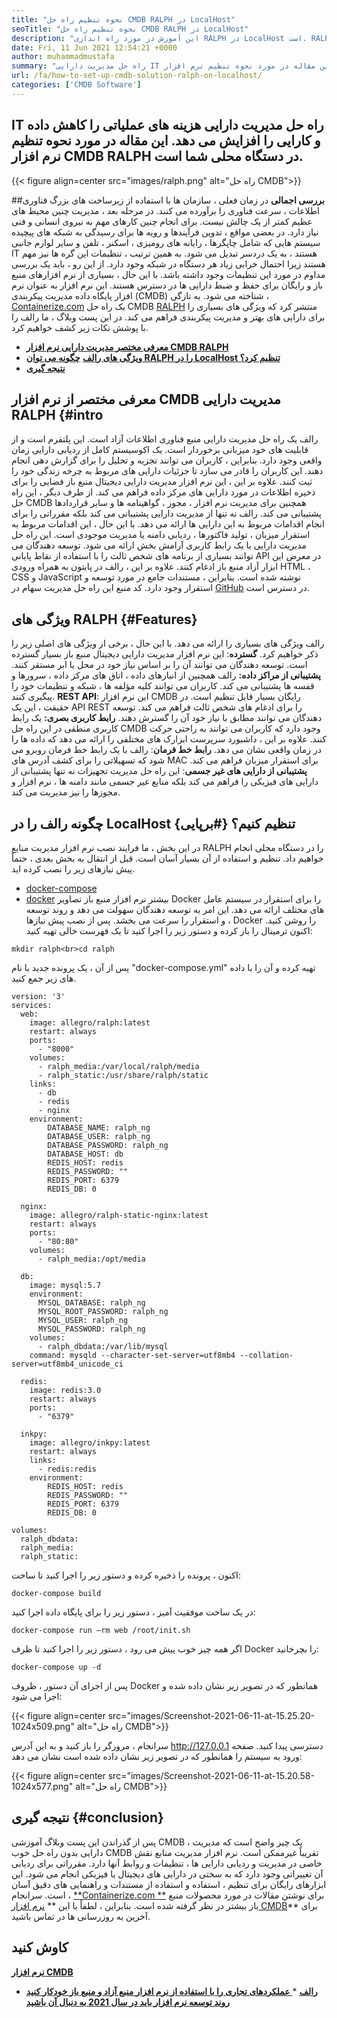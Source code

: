 ```yaml
---
title: "نحوه تنظیم راه حل CMDB RALPH در LocalHost" 
seoTitle: "نحوه تنظیم راه حل CMDB RALPH در LocalHost" 
description: "این آموزش در مورد راه اندازی RALPH در LocalHost است. RALPH یک راه حل CMDB رایگان است که ویژگی هایی را برای ردیابی دارایی ها و تنظیمات ارائه می دهد." 
date: Fri, 11 Jun 2021 12:54:21 +0000
author: muhammadmustafa
summary: "راه حل مدیریت دارایی IT هزینه های عملیاتی را کاهش داده و باعث افزایش کارایی می شود. این مقاله در مورد نحوه تنظیم نرم افزار CMDB RALPH در دستگاه محلی شما است." 
url: /fa/how-to-set-up-cmdb-solution-ralph-on-localhost/
categories: ['CMDB Software']
---
```


## IT راه حل مدیریت دارایی هزینه های عملیاتی را کاهش داده و کارایی را افزایش می دهد. این مقاله در مورد نحوه تنظیم نرم افزار CMDB RALPH در دستگاه محلی شما است.

{{< figure align=center src="images/ralph.png" alt="راه حل CMDB">}}


##**بررسی اجمالی**
در زمان فعلی ، سازمان ها با استفاده از زیرساخت های بزرگ فناوری اطلاعات ، سرعت فناوری را برآورده می کنند. در مرحله بعد ، مدیریت چنین محیط های عظیم کمتر از یک چالش نیست. برای انجام چنین کارهای مهم به نیروی انسانی و فنی نیاز دارد. در بعضی مواقع ، تدوین فرآیندها و رویه ها برای رسیدگی به شبکه های پیچیده سیستم هایی که شامل چاپگرها ، رایانه های رومیزی ، اسکنر ، تلفن و سایر لوازم جانبی IT هستند ، به یک دردسر تبدیل می شود. به همین ترتیب ، تنظیمات این گره ها نیز مهم هستند زیرا احتمال خرابی زیاد هر دستگاه در شبکه وجود دارد. از این رو ، باید یک بررسی مداوم در مورد این تنظیمات وجود داشته باشد.
با این حال ، بسیاری از نرم افزارهای منبع باز و رایگان برای حفظ و ضبط دارایی ها در دسترس هستند. این نرم افزار به عنوان نرم افزار پایگاه داده مدیریت پیکربندی (CMDB) شناخته می شود. به تازگی ، [Containerize.com][1] یک راه حل CMDB [RALPH][2] منتشر کرد که ویژگی های بسیاری را برای دارایی های بهتر و مدیریت پیکربندی فراهم می کند. در این پست وبلاگ ، ما رالف را با پوشش نکات زیر کشف خواهیم کرد.
  * **[معرفی مختصر مدیریت دارایی نرم افزار CMDB RALPH][3]**
  * **[ویژگی های رالف][4]**
   **[چگونه می توان RALPH را در LocalHost تنظیم کرد؟][5]** 
  * **[نتیجه گیری][6]**

## معرفی مختصر از نرم افزار CMDB مدیریت دارایی RALPH   {#intro
رالف یک راه حل مدیریت دارایی منبع فناوری اطلاعات آزاد است. این پلتفرم است و از قابلیت های خود میزبانی برخوردار است. یک اکوسیستم کامل از ردیابی دارایی زمان واقعی وجود دارد. بنابراین ، کاربران می توانند تجزیه و تحلیل را برای گزارش دهی انجام دهند. این کاربران را قادر می سازد تا جزئیات دارایی های مربوط به چرخه زندگی خود را ثبت کنند. علاوه بر این ، این نرم افزار مدیریت دارایی دیجیتال منبع باز فضایی را برای ذخیره اطلاعات در مورد دارایی های مرکز داده فراهم می کند. از طرف دیگر ، این راه حل CMDB همچنین برای مدیریت نرم افزار ، مجوز ، گواهینامه ها و سایر قراردادها پشتیبانی می کند. رالف نه تنها از مدیریت دارایی پشتیبانی می کند بلکه مقرراتی را برای انجام اقدامات مربوط به این دارایی ها ارائه می دهد. با این حال ، این اقدامات مربوط به استقرار میزبان ، تولید فاکتورها ، ردیابی دامنه یا مدیریت موجودی است.
این راه حل مدیریت دارایی با یک رابط کاربری آرامش بخش ارائه می شود. توسعه دهندگان می توانند بسیاری از برنامه های شخص ثالث را با استفاده از نقاط پایانی API در معرض این ابزار آزاد منبع باز ادغام کنند. علاوه بر این ، رالف در پایتون به همراه ورودی HTML ، CSS و JavaScript نوشته شده است. بنابراین ، مستندات جامع در مورد توسعه و استقرار وجود دارد. کد منبع این راه حل مدیریت سهام در [GitHub][7] در دسترس است.

## ویژگی های RALPH   {#Features}
رالف ویژگی های بسیاری را ارائه می دهد. با این حال ، برخی از ویژگی های اصلی زیر را ذکر خواهیم کرد.
**گسترده**: این نرم افزار مدیریت دارایی دیجیتال منبع باز بسیار گسترده است. توسعه دهندگان می توانند آن را بر اساس نیاز خود در محل یا ابر مستقر کنند.
**پشتیبانی از مراکز داده:** رالف همچنین از انبارهای داده ، اتاق های مرکز داده ، سرورها و قفسه ها پشتیبانی می کند. کاربران می توانند کلیه مؤلفه ها ، شبکه و تنظیمات خود را پیگیری کنند.
**REST API**: این نرم افزار CMDB رایگان بسیار قابل تنظیم است. در حقیقت ، این یک API REST را برای ادغام های شخص ثالث فراهم می کند. توسعه دهندگان می توانند مطابق با نیاز خود آن را گسترش دهند.
**رابط کاربری بصری:** یک رابط کاربری منطقی در این راه حل CMDB وجود دارد که کاربران می توانند به راحتی حرکت کنند. علاوه بر این ، داشبورد سرپرست ابزارک های مختلفی را ارائه می دهد که داده ها را در زمان واقعی نشان می دهد.
**رابط خط فرمان**: رالف با یک رابط خط فرمان روبرو می شود که تسهیلاتی را برای کشف آدرس های MAC برای استقرار میزبان فراهم می کند.
**پشتیبانی از دارایی های غیر جسمی**: این راه حل مدیریت تجهیزات نه تنها پشتیبانی از دارایی های فیزیکی را فراهم می کند بلکه منابع غیر جسمی مانند دامنه ها ، نرم افزار و مجوزها را نیز مدیریت می کند.

## چگونه رالف را در LocalHost تنظیم کنیم؟   {#برپایی}
در این بخش ، ما فرایند نصب نرم افزار مدیریت منابع RALPH را در دستگاه محلی انجام خواهیم داد. تنظیم و استفاده از آن بسیار آسان است.
قبل از انتقال به بخش بعدی ، حتماً پیش نیازهای زیر را نصب کرده اید.
  * [docker-compose][8]
  * [docker][9]
بیشتر نرم افزار منبع باز تصاویر Docker را برای استقرار در سیستم عامل های مختلف ارائه می دهد. این امر به توسعه دهندگان سهولت می دهد و روند توسعه و استقرار را سرعت می بخشد.
پس از نصب پیش نیازها ، Docker را روشن کنید. اکنون ترمینال را باز کرده و دستور زیر را اجرا کنید تا یک فهرست خالی تهیه کنید:
```
mkdir ralph<br>cd ralph
```
پس از آن ، یک پرونده جدید با نام "docker-compose.yml" تهیه کرده و آن را با داده های زیر جمع کنید.
```
version: '3'
services:
  web:
    image: allegro/ralph:latest
    restart: always
    ports:
      - "8000"
    volumes:
      - ralph_media:/var/local/ralph/media
      - ralph_static:/usr/share/ralph/static
    links:
      - db
      - redis
      - nginx
    environment:
        DATABASE_NAME: ralph_ng
        DATABASE_USER: ralph_ng
        DATABASE_PASSWORD: ralph_ng
        DATABASE_HOST: db
        REDIS_HOST: redis
        REDIS_PASSWORD: ""
        REDIS_PORT: 6379
        REDIS_DB: 0

  nginx:
    image: allegro/ralph-static-nginx:latest
    restart: always
    ports:
      - "80:80"
    volumes:
      - ralph_media:/opt/media

  db:
    image: mysql:5.7
    environment:
      MYSQL_DATABASE: ralph_ng
      MYSQL_ROOT_PASSWORD: ralph_ng
      MYSQL_USER: ralph_ng
      MYSQL_PASSWORD: ralph_ng
    volumes:
      - ralph_dbdata:/var/lib/mysql
    command: mysqld --character-set-server=utf8mb4 --collation-server=utf8mb4_unicode_ci

  redis:
    image: redis:3.0
    restart: always
    ports:
      - "6379"

  inkpy:
    image: allegro/inkpy:latest
    restart: always
    links:
      - redis:redis
    environment:
        REDIS_HOST: redis
        REDIS_PASSWORD: ""
        REDIS_PORT: 6379
        REDIS_DB: 0

volumes:
  ralph_dbdata:
  ralph_media:
  ralph_static:
```
اکنون ، پرونده را ذخیره کرده و دستور زیر را اجرا کنید تا ساخت:
```
docker-compose build

```
در یک ساخت موفقیت آمیز ، دستور زیر را برای پایگاه داده اجرا کنید:
```
docker-compose run –rm web /root/init.sh

```
اگر همه چیز خوب پیش می رود ، دستور زیر را اجرا کنید تا ظرف Docker را بچرخانید:
```
docker-compose up -d
```
پس از اجرای آن دستور ، ظروف Docker همانطور که در تصویر زیر نشان داده شده و اجرا می شود:

{{< figure align=center src="images/Screenshot-2021-06-11-at-15.25.20-1024x509.png" alt="راه حل CMDB">}}

سرانجام ، مرورگر را باز کنید و به این آدرس http://127.0.0.1 دسترسی پیدا کنید.
صفحه ورود به سیستم را همانطور که در تصویر زیر نشان داده شده است نشان می دهد:

{{< figure align=center src="images/Screenshot-2021-06-11-at-15.20.58-1024x577.png" alt="راه حل CMDB">}}


## نتیجه گیری   {#conclusion}
پس از گذراندن این پست وبلاگ آموزشی CMDB ، یک چیز واضح است که مدیریت دارایی بدون راه حل خوب CMDB تقریباً غیرممکن است. نرم افزار مدیریت منابع نقش خاصی در مدیریت و ردیابی دارایی ها ، تنظیمات و روابط آنها دارد. مقرراتی برای ردیابی آن تغییراتی وجود دارد که به سختی در دارایی های دیجیتال یا فیزیکی انجام می شود. این ابزارهای رایگان برای تنظیم ، استفاده و استفاده از مستندات و راهنمایی های دقیق آسان است. سرانجام ، [**Containerize.com **][1] برای نوشتن مقالات در مورد محصولات منبع باز بیشتر در نظر گرفته شده است. بنابراین ، لطفاً با این [][10]**  [نرم افزار CMDB][11]** برای آخرین به روزرسانی ها در تماس باشید.

## کاوش کنید
   **[نرم افزار CMDB][11]** 
  * **[رالف][2]**
  *[ **عملکردهای تجاری را با استفاده از نرم افزار منبع آزاد و منبع باز خودکار کنید** ][12]
   **[روند توسعه نرم افزار باید در سال 2021 به دنبال آن باشید][13]** 

  
[1]: https://www.containerize.com/
[2]: https://products.containerize.com/cmdb-software/ralph/
[3]: #intro
[4]: #features
[5]: #setup
[6]: #Conclusion
[7]: https://github.com/allegro/ralph
[8]: http://docs.docker.com/compose/install/
[9]: https://docs.docker.com/docker-for-mac/install/
[10]: https://products.containerize.com/healthcare-technologies/
[11]: https://products.containerize.com/cmdb-software/
[12]: https://blog.containerize.com/blogging/automate-business-operations-using-open-source-software/
[13]: https://blog.containerize.com/blockchain-platforms/software-development-trends-to-look-out-for-in-2021/
